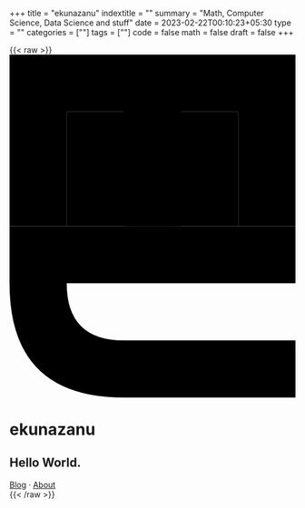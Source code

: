 +++
title = "ekunazanu"
indextitle = ""
summary = "Math, Computer Science, Data Science and stuff"
date = 2023-02-22T00:10:23+05:30
type = ""
categories = [""]
tags = [""]
code = false
math = false
draft = false
+++

{{< raw >}}
<svg viewBox="0 0 5 6">
<path id="rectE" d="M 0 0 L 0 3 L 1 3 L 1 1 L 2 1 L 2 3 L 3 3 L 3 1 L 4 1 L 4 3 L 5 3 L 5 0 Z"/>
<path id="rectN" d="M 0 3 L 0 4 Q 0 6 2 6 L 5 6 L 5 5 L 2 5 Q 1 5 1 4 L 5 4 L 5 3 Z"/>
<path id="eyes" d="M 1 1 L 1 3 L 4 3 L 4 1 Z"/>
</svg>

<h1>ekunazanu</h1>
<h2>Hello World.</h2>
<nav><a href=/blog>Blog</a> &middot; <a href=/about>About</a></nav>
{{< /raw >}}
